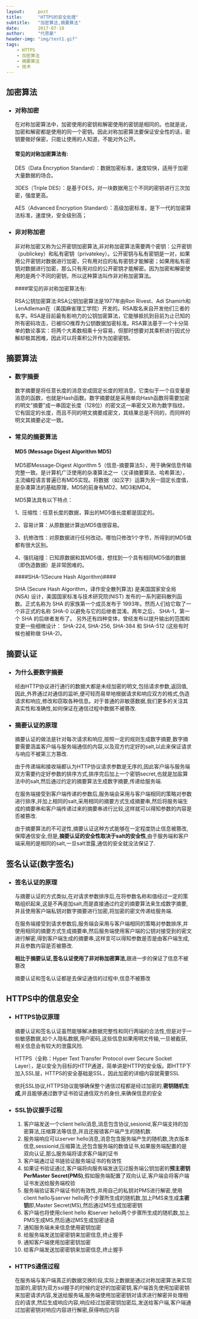 ```yaml
---
layout:     post
title:      "HTTPS的安全处理"
subtitle:   "加密算法,摘要算法"
date:       2017-07-10
author:     "代思豪"
header-img: "img/test1.gif"
tags:
    - HTTPS
    - 加密算法
    - 摘要算法
    - 技术
---
```


## 加密算法

* ### 对称加密

	在对称加密算法中，加密使用的密钥和解密使用的密钥是相同的。也就是说，加密和解密都是使用的同一个密钥。因此对称加密算法要保证安全性的话，密钥要做好保密，只能让使用的人知道，不能对外公开。

	#### 常见的对称加密算法有:
	
	DES（Data Encryption Standard）：数据加密标准，速度较快，适用于加密大量数据的场合。

	3DES（Triple DES）：是基于DES，对一块数据用三个不同的密钥进行三次加密，强度更高。

	AES（Advanced Encryption Standard）：高级加密标准，是下一代的加密算法标准，速度快，安全级别高；

* ### 非对称加密

	非对称加密又称为公开密钥加密算法,非对称加密算法需要两个密钥：公开密钥（publickey）和私有密钥（privatekey）。公开密钥与私有密钥是一对，如果用公开密钥对数据进行加密，只有用对应的私有密钥才能解密；如果用私有密钥对数据进行加密，那么只有用对应的公开密钥才能解密。因为加密和解密使用的是两个不同的密钥，所以这种算法叫作非对称加密算法。

	####常见的非对称加密算法有:

	RSA公钥加密算法:RSA公钥加密算法是1977年由Ron Rivest、Adi Shamirh和LenAdleman在（美国麻省理工学院）开发的。RSA取名来自开发他们三者的名字。RSA是目前最有影响力的公钥加密算法，它能够抵抗到目前为止已知的所有密码攻击，已被ISO推荐为公钥数据加密标准。RSA算法基于一个十分简单的数论事实：将两个大素数相乘十分容易，但那时想要对其乘积进行因式分解却极其困难，因此可以将乘积公开作为加密密钥。

## 摘要算法

* ### 数字摘要
	
	数字摘要是将任意长度的消息变成固定长度的短消息，它类似于一个自变量是消息的函数，也就是Hash函数。数字摘要就是采用单向Hash函数将需要加密的明文“摘要”成一串固定长度（128位）的密文这一串密文又称为数字指纹，它有固定的长度，而且不同的明文摘要成密文，其结果总是不同的，而同样的明文其摘要必定一致。

* ### 常见的摘要算法


	#### MD5 (Message Digest Algorithm MD5) ####

	MD5即Message-Digest Algorithm 5（信息-摘要算法5），用于确保信息传输完整一致。是计算机广泛使用的杂凑算法之一（又译摘要算法、哈希算法），主流编程语言普遍已有MD5实现。将数据（如汉字）运算为另一固定长度值，是杂凑算法的基础原理，MD5的前身有MD2、MD3和MD4。

	MD5算法具有以下特点：

	1、压缩性：任意长度的数据，算出的MD5值长度都是固定的。

	2、容易计算：从原数据计算出MD5值很容易。

	3、抗修改性：对原数据进行任何改动，哪怕只修改1个字节，所得到的MD5值都有很大区别。

	4、强抗碰撞：已知原数据和其MD5值，想找到一个具有相同MD5值的数据（即伪造数据）是非常困难的。


	####SHA-1(Secure Hash Algorithm)####

	SHA (Secure Hash Algorithm，译作安全散列算法) 是美国国家安全局 (NSA) 设计，美国国家标准与技术研究院(NIST) 发布的一系列密码散列函数。正式名称为 SHA 的家族第一个成员发布于 1993年。然而人们给它取了一个非正式的名称 SHA-0 以避免与它的后继者混淆。两年之后， SHA-1，第一个 SHA 的后继者发布了。 另外还有四种变体，曾经发布以提升输出的范围和变更一些细微设计： SHA-224, SHA-256, SHA-384 和 SHA-512 (这些有时候也被称做 SHA-2)。

## 摘要认证

* ### 为什么要数字摘要
	
	经由HTTP协议进行通行的数据大都是未经加密的明文,包括请求参数,返回值,因此,外界通过对通信的监听,便可轻而易举地根据请求和响应双方的格式,伪造请求和响应,修改和窃取各种信息。对于普通的非敏感数据,我们更多的关注其真实性和准确性,如何保证在通信过程中数据不被篡改.
* ### 摘要认证的原理
	摘要认证的做法是针对每次请求和响应,按照一定的规则生成数字摘要,数字摘要需要涵盖客户端与服务端通信的内容,以及双方约定好的salt,以此来保证请求与响应不被第三方篡改.
	
	由于传递端和接收端都认为HTTP协议请求参数是无序的,因此客户端与服务端双方需要约定好参数的排序方式,排序完后加上一个密钥secret,也就是加盐算法中的salt,然后通过约定的摘要算法生成数字摘要,传递给服务端.

	在服务端接受到客户端传递的参数后,服务端会采用与客户端相同的策略对参数进行排序,并加上相同的salt,采用相同的摘要方式生成摘要串,然后将服务端生成的摘要串和客户端传递过来的摘要串进行比较,这样就可以得知参数的内容是否被篡改.

	由于摘要算法的不可逆性,摘要认证这种方式能够在一定程度防止信息被篡改,保障通信安全,但是,**摘要认证的安全性取决于salt的安全性**,由于服务端和客户端采用的是相同的salt,一旦salt泄露,通信的安全就没法保证了.


## 签名认证(数字签名) ##

* ### 签名认证的原理
	与摘要认证的方式类似,在对请求参数排序后,在将参数名称和值经过一定的策略组织起来,这是不再是加salt,而是直接通过约定的摘要算法来生成数字摘要,并且使用客户端私钥对数字摘要进行加密,将加密的密文传递给服务端.

	在服务端接受到请求参数后,服务端会采用与客户端相同的策略对参数排序,并使用相同的摘要方式生成摘要串,然后服务端使用客户端的公钥对接受到的密文进行解密,得到客户端生成的摘要串,这样变可以得知参数是否是由客户端生成,并且参数内容是否被篡改.

	**相比于摘要认证,签名认证使用了非对称加密算法**,跟进一步的保证了信息不被篡改

	摘要认证和签名认证都是去保证通信的过程中,信息不被篡改
	

## HTTPS中的信息安全

* ### HTTPS协议原理
	摘要认证和签名认证虽然能够解决数据完整性和同行两端的合法性,但是对于一些敏感数据,如个人隐私数据,用户密码,这些信息如果用明文传输,一旦被截获,相关信息会有较大的泄露风险.

	HTTPS（全称：Hyper Text Transfer Protocol over Secure Socket Layer），是以安全为目标的HTTP通道，简单讲是HTTP的安全版。即HTTP下加入SSL层，HTTPS的安全基础是SSL，因此加密的详细内容就需要SSL

	依托SSL协议,HTTPS协议能够确保整个通信过程都是经过加密的,**密钥随机生成**,并且能够通过数字证书验证通信双方的身份,来确保信息的安全
	

* ### SSL协议握手过程
	
	1. 客户端发送一个client hello消息,消息包含协议,sesionid,客户端支持的加密算法,压缩算法等信息,并且还报错客户端产生的随机数.
	2. 服务端响应可以server hello消息,消息包含服务端产生的随机数,洗衣版本信息,sessionid,压缩算法,还包含服务端的数值证书,如果服务端配置的是双向认证,那么服务端将请求客户端的证书
	3. 客户端通过证书链验证服务端证书的有效性
	4. 如果证书验证通过,客户端将向服务端发送见过服务端公钥加密的**预主密钥PerMaster Secret(PMS)**,假如服务端配置了双向认证,客户端会将客户端证书发送给服务端校验
	5. 服务端验证客户端证书的有效性,并用自己的私钥对PMS进行解密,使用client hello与server hello两个步骤所生成的随机数,加上PMS来生成**主密钥**即,Master Secret(MS),然后通过MS生成加密密钥
	6. 客户端也将使用client hello 和server hello两个步骤所生成的随机数,加上PMS生成MS,然后通过MS生成加密谜语
	7. 通知服务端未来信息使用密钥加密
	8. 给服务端发送加密密钥来加密信息,终止握手
	9. 通知客户端使用加密密钥加密
	10. 给客户端发送加密密钥来加密信息,终止握手 

* ### HTTPS通信过程
	
	在服务端与客户端真正的数据交换阶段,实际上数据是通过对称加密算法来实现加密的,密钥为双方ssl握手的时候约定好的加密密钥,客户端首先使用加密密钥来加密请求内容,发送给服务端,服务端使用加密密钥对请求进行解密并处理相应的请求,然后生成响应内容,响应经过加密密钥加密后,发送给客户端,客户端通过加密密钥对响应内容进行解密,获得响应内容
  	

	
	
	
